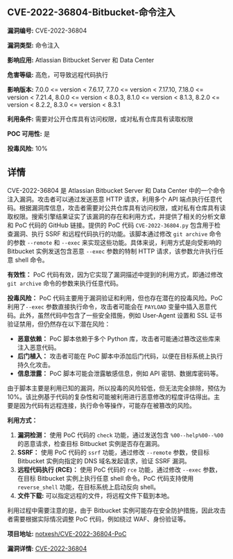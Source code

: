 ## CVE-2022-36804-Bitbucket-命令注入

**漏洞编号:** CVE-2022-36804

**漏洞类型:** 命令注入

**影响应用:** Atlassian Bitbucket Server 和 Data Center

**危害等级:** 高危，可导致远程代码执行

**影响版本:** 7.0.0 <= version < 7.6.17, 7.7.0 <= version < 7.17.10, 7.18.0 <= version < 7.21.4, 8.0.0 <= version < 8.0.3, 8.1.0 <= version < 8.1.3, 8.2.0 <= version < 8.2.2, 8.3.0 <= version < 8.3.1

**利用条件:** 需要对公开仓库具有访问权限，或对私有仓库具有读取权限

**POC 可用性:** 是

**投毒风险:** 10%

## 详情

CVE-2022-36804 是 Atlassian Bitbucket Server 和 Data Center 中的一个命令注入漏洞。攻击者可以通过发送恶意 HTTP 请求，利用多个 API 端点执行任意代码。根据漏洞库信息，攻击者需要对公共仓库具有访问权限，或对私有仓库具有读取权限。搜索引擎结果证实了该漏洞的存在和利用方式，并提供了相关的分析文章和 PoC 代码的 GitHub 链接。提供的 PoC 代码 `CVE-2022-36804.py` 包含用于检查漏洞、执行 SSRF 和远程代码执行的功能。该脚本通过修改 `git archive` 命令的参数 `--remote` 和 `--exec` 来实现这些功能。具体来说，利用方式是向受影响的 Bitbucket 实例发送包含恶意 `--exec` 参数的特制 HTTP 请求，该参数允许执行任意 shell 命令。

**有效性：**
PoC 代码有效，因为它实现了漏洞描述中提到的利用方式，即通过修改 `git archive` 命令的参数来执行任意代码。

**投毒风险：**
PoC 代码主要用于漏洞验证和利用，但也存在潜在的投毒风险。PoC 利用了`--exec` 参数直接执行命令，攻击者可能会在 `PAYLOAD` 变量中插入恶意代码。此外，虽然代码中包含了一些安全措施，例如 User-Agent 设置和 SSL 证书验证禁用，但仍然存在以下潜在风险：

*   **恶意依赖：**  PoC 脚本依赖于多个 Python 库，攻击者可能通过篡改这些库来注入恶意代码。
*   **后门植入：**  攻击者可能在 PoC 脚本中添加后门代码，以便在目标系统上执行持久化攻击。
*   **信息泄露：**  PoC 脚本可能会泄露敏感信息，例如 API 密钥、数据库密码等。

由于脚本主要是利用已知的漏洞，所以投毒的风险较低，但无法完全排除，预估为 10%。该比例基于代码的复杂性和可能被利用进行恶意修改的程度评估得出。主要是因为代码有远程连接，执行命令等操作，可能存在被篡改的风险。

**利用方式：**
1.  **漏洞检测：** 使用 PoC 代码的 `check` 功能，通过发送包含 `%00--help%00--%00` 的恶意请求，检查目标 Bitbucket 实例是否存在漏洞。
2.  **SSRF：** 使用 PoC 代码的 `ssrf` 功能，通过修改 `--remote` 参数，使目标 Bitbucket 实例向指定的 DNS 域名发起请求，验证 SSRF 漏洞。
3.  **远程代码执行 (RCE)：** 使用 PoC 代码的 `rce` 功能，通过修改 `--exec` 参数，在目标 Bitbucket 实例上执行任意 shell 命令。PoC 代码支持使用 `reverse_shell` 功能，在目标系统上启动反向 shell。
4.  **文件下载:** 可以指定远程的文件，将远程文件下载到本地。

利用过程中需要注意的是，由于 Bitbucket 实例可能存在安全防护措施，因此攻击者需要根据实际情况调整 PoC 代码，例如绕过 WAF、身份验证等。


**项目地址:** [notxesh/CVE-2022-36804-PoC](https://github.com/notxesh/CVE-2022-36804-PoC)

**漏洞详情:** [CVE-2022-36804](https://nvd.nist.gov/vuln/detail/CVE-2022-36804)